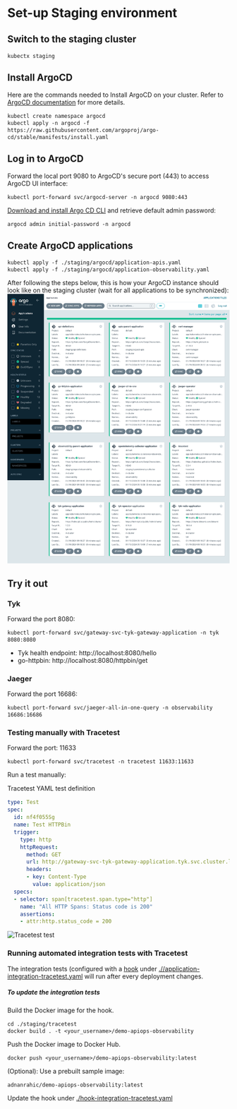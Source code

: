 # Set-up Staging environment

## Switch to the staging cluster

```
kubectx staging
```

## Install ArgoCD

Here are the commands needed to Install ArgoCD on your cluster. Refer to [ArgoCD documentation](https://argo-cd.readthedocs.io/en/stable/getting_started/) for more details. 

```
kubectl create namespace argocd
kubectl apply -n argocd -f https://raw.githubusercontent.com/argoproj/argo-cd/stable/manifests/install.yaml
```

## Log in to ArgoCD

Forward the local port 9080 to ArgoCD's secure port (443) to access ArgoCD UI interface:

```
kubectl port-forward svc/argocd-server -n argocd 9080:443
```

[Download and install Argo CD CLI](https://argo-cd.readthedocs.io/en/stable/getting_started/#2-download-argo-cd-cli) and retrieve default admin password:

```
argocd admin initial-password -n argocd
```


## Create ArgoCD applications

```
kubectl apply -f ./staging/argocd/application-apis.yaml
kubectl apply -f ./staging/argocd/application-observability.yaml
```

After following the steps below, this is how your ArgoCD instance should look like on the staging cluster (wait for all applications to be synchronized): 
![ArgoCD in staging](./../images/APIOps-Staging-Argo-CD.png)

## Try it out

### Tyk

Forward the port 8080:

```
kubectl port-forward svc/gateway-svc-tyk-gateway-application -n tyk 8080:8080
```

* Tyk health endpoint: http://localhost:8080/hello
* go-httpbin: http://localhost:8080/httpbin/get

### Jaeger

Forward the port 16686:

```
kubectl port-forward svc/jaeger-all-in-one-query -n observability 16686:16686
```


### Testing manually with Tracetest

Forward the port: 11633

```
kubectl port-forward svc/tracetest -n tracetest 11633:11633
```

Run a test manually:

Tracetest YAML test definition

```yaml
type: Test
spec:
  id: nf4f055Sg
  name: Test HTTPBin
  trigger:
    type: http
    httpRequest:
      method: GET
      url: http://gateway-svc-tyk-gateway-application.tyk.svc.cluster.local:8080/httpbin/get
      headers:
      - key: Content-Type
        value: application/json
  specs:
  - selector: span[tracetest.span.type="http"]
    name: "All HTTP Spans: Status code is 200"
    assertions:
    - attr:http.status_code = 200
```

![Tracetest test](https://res.cloudinary.com/djwdcmwdz/image/upload/v1705323131/Conferences/fosdem2024/localhost_11633_test_btVZdD5IR_run_3_trace_kvtzuq.png)

### Running automated integration tests with Tracetest

The integration tests (configured with a [hook](https://argo-cd.readthedocs.io/en/stable/user-guide/resource_hooks/) under [.//application-integration-tracetest.yaml](./application-integration-tracetest.yaml) will run after every deployment changes. 

##### To update the integration tests

Build the Docker image for the hook.

```
cd ./staging/tracetest
docker build . -t <your_username>/demo-apiops-observability
```

Push the Docker image to Docker Hub.

```
docker push <your_username>/demo-apiops-observability:latest
```

(Optional): Use a prebuilt sample image:

```
adnanrahic/demo-apiops-observability:latest
```

Update the hook under [./hook-integration-tracetest.yaml](./hook-integration-tracetest.yaml)
